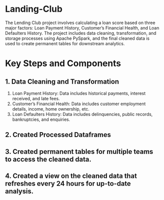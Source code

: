 # Landing-Club

The Lending Club project involves calculating a loan score based on three major factors: Loan Payment History, Customer’s Financial Health, and Loan Defaulters History. The project includes data cleaning, transformation, and storage processes using Apache PySpark, and the final cleaned data is used to create permanent tables for downstream analytics.

# Key Steps and Components
## 1. Data Cleaning and Transformation
   1. Loan Payment History: Data includes historical payments, interest received, and late fees.
   2. Customer’s Financial Health: Data includes customer employment details, income, home ownership, etc. 
   3. Loan Defaulters History: Data includes delinquencies, public records, bankruptcies, and enquiries.

## 2. Created Processed Dataframes

## 3. Created permanent tables for multiple teams to access the cleaned data.

## 4. Created a view on the cleaned data that refreshes every 24 hours for up-to-date analysis.



